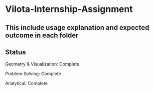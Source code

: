 
# Vilota-Internship-Assignment
## This include usage explanation and expected outcome in each folder

## Status
Geometry & Visualization: Complete

Problem Solving: Complete

Analytical: Complete